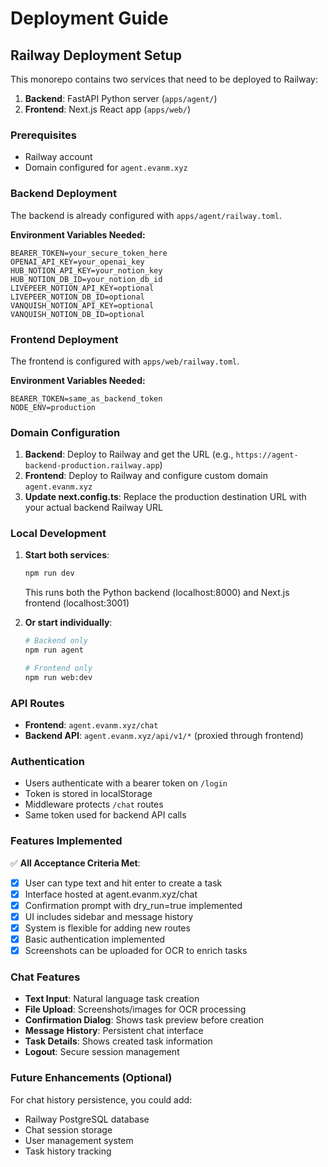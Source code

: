 # Deployment Guide

## Railway Deployment Setup

This monorepo contains two services that need to be deployed to Railway:
1. **Backend**: FastAPI Python server (`apps/agent/`)
2. **Frontend**: Next.js React app (`apps/web/`)

### Prerequisites
- Railway account
- Domain configured for `agent.evanm.xyz`

### Backend Deployment

The backend is already configured with `apps/agent/railway.toml`. 

**Environment Variables Needed:**
```
BEARER_TOKEN=your_secure_token_here
OPENAI_API_KEY=your_openai_key
HUB_NOTION_API_KEY=your_notion_key
HUB_NOTION_DB_ID=your_notion_db_id
LIVEPEER_NOTION_API_KEY=optional
LIVEPEER_NOTION_DB_ID=optional
VANQUISH_NOTION_API_KEY=optional
VANQUISH_NOTION_DB_ID=optional
```

### Frontend Deployment

The frontend is configured with `apps/web/railway.toml`.

**Environment Variables Needed:**
```
BEARER_TOKEN=same_as_backend_token
NODE_ENV=production
```

### Domain Configuration

1. **Backend**: Deploy to Railway and get the URL (e.g., `https://agent-backend-production.railway.app`)
2. **Frontend**: Deploy to Railway and configure custom domain `agent.evanm.xyz`
3. **Update next.config.ts**: Replace the production destination URL with your actual backend Railway URL

### Local Development

1. **Start both services**:
   ```bash
   npm run dev
   ```
   This runs both the Python backend (localhost:8000) and Next.js frontend (localhost:3001)

2. **Or start individually**:
   ```bash
   # Backend only
   npm run agent
   
   # Frontend only
   npm run web:dev
   ```

### API Routes

- **Frontend**: `agent.evanm.xyz/chat`
- **Backend API**: `agent.evanm.xyz/api/v1/*` (proxied through frontend)

### Authentication

- Users authenticate with a bearer token on `/login`
- Token is stored in localStorage
- Middleware protects `/chat` routes
- Same token used for backend API calls

### Features Implemented

✅ **All Acceptance Criteria Met**:
- [x] User can type text and hit enter to create a task
- [x] Interface hosted at agent.evanm.xyz/chat
- [x] Confirmation prompt with dry_run=true implemented
- [x] UI includes sidebar and message history
- [x] System is flexible for adding new routes
- [x] Basic authentication implemented
- [x] Screenshots can be uploaded for OCR to enrich tasks

### Chat Features

- **Text Input**: Natural language task creation
- **File Upload**: Screenshots/images for OCR processing
- **Confirmation Dialog**: Shows task preview before creation
- **Message History**: Persistent chat interface
- **Task Details**: Shows created task information
- **Logout**: Secure session management

### Future Enhancements (Optional)

For chat history persistence, you could add:
- Railway PostgreSQL database
- Chat session storage
- User management system
- Task history tracking